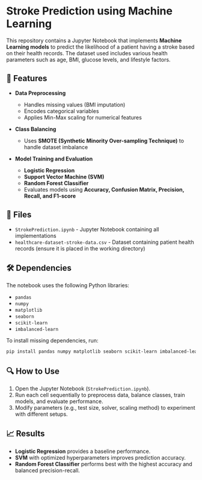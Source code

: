 # Stroke Prediction using Machine Learning

This repository contains a Jupyter Notebook that implements **Machine Learning models** to predict the likelihood of a patient having a stroke based on their health records. The dataset used includes various health parameters such as age, BMI, glucose levels, and lifestyle factors.

## 📌 Features
- **Data Preprocessing**
  - Handles missing values (BMI imputation)
  - Encodes categorical variables
  - Applies Min-Max scaling for numerical features
  
- **Class Balancing**
  - Uses **SMOTE (Synthetic Minority Over-sampling Technique)** to handle dataset imbalance

- **Model Training and Evaluation**
  - **Logistic Regression**
  - **Support Vector Machine (SVM)**
  - **Random Forest Classifier**
  - Evaluates models using **Accuracy, Confusion Matrix, Precision, Recall, and F1-score**

## 📂 Files
- `StrokePrediction.ipynb` - Jupyter Notebook containing all implementations
- `healthcare-dataset-stroke-data.csv` - Dataset containing patient health records (ensure it is placed in the working directory)

## 🛠 Dependencies
The notebook uses the following Python libraries:
- `pandas`
- `numpy`
- `matplotlib`
- `seaborn`
- `scikit-learn`
- `imbalanced-learn`

To install missing dependencies, run:
```bash
pip install pandas numpy matplotlib seaborn scikit-learn imbalanced-learn
```

## 🔍 How to Use
1. Open the Jupyter Notebook (`StrokePrediction.ipynb`).
2. Run each cell sequentially to preprocess data, balance classes, train models, and evaluate performance.
3. Modify parameters (e.g., test size, solver, scaling method) to experiment with different setups.

## 📈 Results
- **Logistic Regression** provides a baseline performance.
- **SVM** with optimized hyperparameters improves prediction accuracy.
- **Random Forest Classifier** performs best with the highest accuracy and balanced precision-recall.
